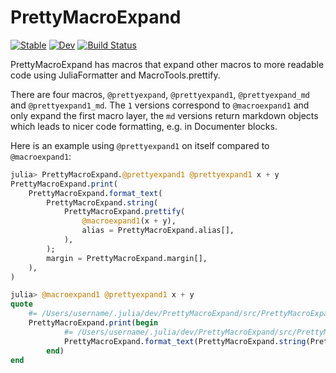 # PrettyMacroExpand

[![Stable](https://img.shields.io/badge/docs-stable-blue.svg)](https://jkrumbiegel.github.io/PrettyMacroExpand.jl/stable)
[![Dev](https://img.shields.io/badge/docs-dev-blue.svg)](https://jkrumbiegel.github.io/PrettyMacroExpand.jl/dev)
[![Build Status](https://github.com/jkrumbiegel/PrettyMacroExpand.jl/workflows/CI/badge.svg)](https://github.com/jkrumbiegel/PrettyMacroExpand.jl/actions)


PrettyMacroExpand has macros that expand other macros to more readable code using JuliaFormatter and MacroTools.prettify.

There are four macros, `@prettyexpand`, `@prettyexpand1`, `@prettyexpand_md` and `@prettyexpand1_md`. The `1` versions correspond to `@macroexpand1` and only expand the first macro layer, the `md` versions return markdown objects which leads to nicer code formatting, e.g. in Documenter blocks.

Here is an example using `@prettyexpand1` on itself compared to `@macroexpand1`:

```julia
julia> PrettyMacroExpand.@prettyexpand1 @prettyexpand1 x + y
PrettyMacroExpand.print(
    PrettyMacroExpand.format_text(
        PrettyMacroExpand.string(
            PrettyMacroExpand.prettify(
                @macroexpand1(x + y),
                alias = PrettyMacroExpand.alias[],
            ),
        );
        margin = PrettyMacroExpand.margin[],
    ),
)

julia> @macroexpand1 @prettyexpand1 x + y
quote
    #= /Users/username/.julia/dev/PrettyMacroExpand/src/PrettyMacroExpand.jl:20 =#
    PrettyMacroExpand.print(begin
            #= /Users/username/.julia/dev/PrettyMacroExpand/src/PrettyMacroExpand.jl:43 =#
            PrettyMacroExpand.format_text(PrettyMacroExpand.string(PrettyMacroExpand.prettify(#= /Users/username/.julia/dev/PrettyMacroExpand/src/PrettyMacroExpand.jl:46 =# @macroexpand1(x + y), alias = PrettyMacroExpand.alias[])); margin = PrettyMacroExpand.margin[])
        end)
end
```
